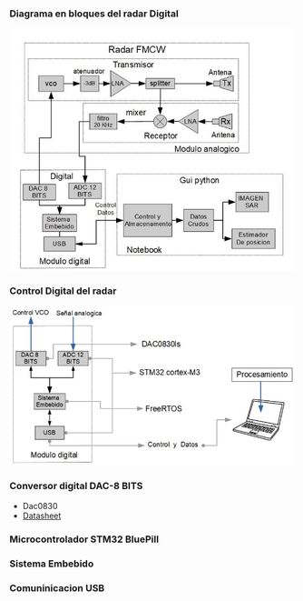 ### Diagrama en bloques del radar Digital
![image](RadarDigitalFmcw/Radar_digital_fmcw.JPG)

### Control Digital del radar 
![image](RadarDigitalFmcw/control_digital.JPG)

### Conversor digital DAC-8 BITS
- Dac0830
- [Datasheet](https://pdf1.alldatasheet.com/datasheet-pdf/view/517553/TI/DAC0830LCN.html)

### Microcontrolador STM32 BluePill


### Sistema Embebido


### Comuninicacion USB



